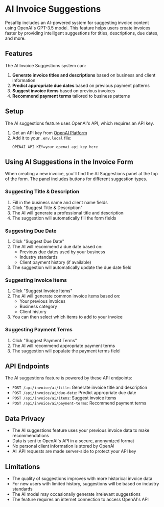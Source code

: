 # AI Invoice Suggestions

Pesaflip includes an AI-powered system for suggesting invoice content using OpenAI's GPT-3.5 model. This feature helps users create invoices faster by providing intelligent suggestions for titles, descriptions, due dates, and more.

## Features

The AI Invoice Suggestions system can:

1. **Generate invoice titles and descriptions** based on business and client information
2. **Predict appropriate due dates** based on previous payment patterns
3. **Suggest invoice items** based on previous invoices
4. **Recommend payment terms** tailored to business patterns

## Setup

The AI suggestions feature uses OpenAI's API, which requires an API key.

1. Get an API key from [OpenAI Platform](https://platform.openai.com/)
2. Add it to your `.env.local` file:
   ```
   OPENAI_API_KEY=your_openai_api_key_here
   ```

## Using AI Suggestions in the Invoice Form

When creating a new invoice, you'll find the AI Suggestions panel at the top of the form. The panel includes buttons for different suggestion types.

### Suggesting Title & Description

1. Fill in the business name and client name fields
2. Click "Suggest Title & Description"
3. The AI will generate a professional title and description
4. The suggestion will automatically fill the form fields

### Suggesting Due Date

1. Click "Suggest Due Date"
2. The AI will recommend a due date based on:
   - Previous due dates used by your business
   - Industry standards
   - Client payment history (if available)
3. The suggestion will automatically update the due date field

### Suggesting Invoice Items

1. Click "Suggest Invoice Items"
2. The AI will generate common invoice items based on:
   - Your previous invoices
   - Business category
   - Client history
3. You can then select which items to add to your invoice

### Suggesting Payment Terms

1. Click "Suggest Payment Terms"
2. The AI will recommend appropriate payment terms
3. The suggestion will populate the payment terms field

## API Endpoints

The AI suggestions feature is powered by these API endpoints:

- `POST /api/invoice/ai/title`: Generate invoice title and description
- `POST /api/invoice/ai/due-date`: Predict appropriate due date
- `POST /api/invoice/ai/items`: Suggest invoice items
- `POST /api/invoice/ai/payment-terms`: Recommend payment terms

## Data Privacy

- The AI suggestions feature uses your previous invoice data to make recommendations
- Data is sent to OpenAI's API in a secure, anonymized format
- No personal client information is stored by OpenAI
- All API requests are made server-side to protect your API key

## Limitations

- The quality of suggestions improves with more historical invoice data
- For new users with limited history, suggestions will be based on industry standards
- The AI model may occasionally generate irrelevant suggestions
- The feature requires an internet connection to access OpenAI's API 